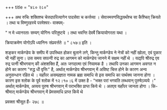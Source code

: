 +++
title = "४८० २८०"

+++
अथ रुचिः शक्तिश्च चेत्तदपरित्यागेन पादसेवा च कर्त्तव्या । सेवास्मरणसिद्धयर्थंश्च सा कैश्चित् क्रियते । तथा च विष्णुरहस्ये परमेश्वर- वाक्यम्- 

" न मे ध्यानरताः सम्यग् योगिनः परितुष्टये । तथा भवन्ति देवर्षे क्रियायोगरता यथा । 

क्रियाक्रमेण योगोऽपि ध्यानिनः संप्रवर्त्तते ॥ " ८५७॥ इति । 

शङ्कर मार्कण्डेय के समीप में उपस्थित होकर बुलाने लगे, किन्तु मार्कण्डेय ने नेत्रों को नहीं खोला, एवं पुकार भी नहीं सुना। उस समय सपत्नी रुद्र का आगमन को मार्कण्डेय जानने में सक्षम नहीं थे । यद्यपि श्रीरुद्र एव रुद्र पत्नी श्रीभगवान् की अंशशक्ति हैं, अतः जगदात्मा एवं नियामक है । तथापि उनका आगमन अवगत न होने का कारण "रुद्ध धी वृत्तिः" है, अर्थात् मार्कण्डेय श्रीभगवान् में अविष्ट चित्त होने के कारण अन्य अनुसन्धान रहित थे । यहाँपर असम्प्रज्ञात नामक ब्रह्म समाधि से इस समाधि का पार्थक्य जानना होगा । कारण इस श्लोक के पूर्व श्लोक में १२।१०।६ में उक्त है - "भक्त परां भगवति लब्धवान् पुरुषेऽव्यये ।" अर्थात् मार्कण्डेय, अव्यय पुरुष श्रीभगवान् में पराभक्ति प्राप्त किये थे । अतएव यहाँपर जानता होगा । कि- श्रीमात् मार्कण्डेय श्रीभगवान् में प्रेमसमाधि प्राप्त किये थे 

प्रवक्ता श्रीसूत हैं- २७८ ॥ 
